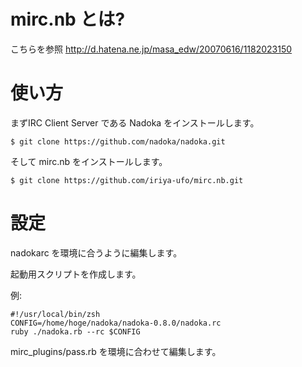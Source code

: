 # mirc.nb とは?

こちらを参照
http://d.hatena.ne.jp/masa_edw/20070616/1182023150

# 使い方

まずIRC Client Server である Nadoka をインストールします。

`$ git clone https://github.com/nadoka/nadoka.git`

そして mirc.nb をインストールします。

`$ git clone https://github.com/iriya-ufo/mirc.nb.git`

# 設定

nadokarc を環境に合うように編集します。

起動用スクリプトを作成します。

例:

    #!/usr/local/bin/zsh
    CONFIG=/home/hoge/nadoka/nadoka-0.8.0/nadoka.rc
    ruby ./nadoka.rb --rc $CONFIG

mirc_plugins/pass.rb を環境に合わせて編集します。
